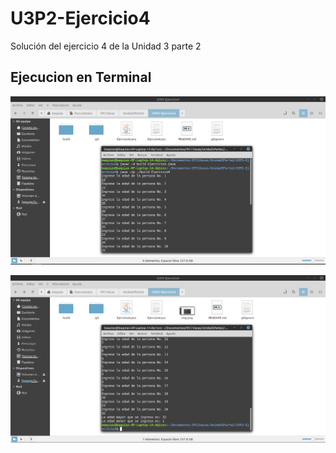 # U3P2-Ejercicio4
Solución del ejercicio 4 de la Unidad 3 parte 2

## Ejecucion en Terminal

![Terminal](img.png)

![Terminal2](img2.png)
